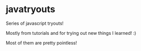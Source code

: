 # javatryouts
Series of javascript tryouts!

Mostly from tutorials and for trying out new things I learned! :)

Most of them are pretty pointless!




